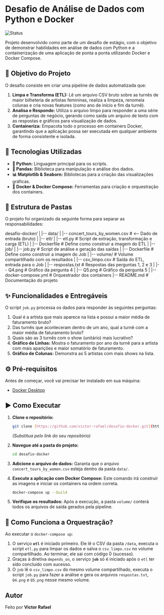 # Desafio de Análise de Dados com Python e Docker

![Status](https://img.shields.io/badge/status-concluído-brightgreen)

Projeto desenvolvido como parte de um desafio de estágio, com o objetivo de demonstrar habilidades em análise de dados com Python e a containerização de uma aplicação de ponta a ponta utilizando Docker e Docker Compose.

## 📝 Objetivo do Projeto

O desafio consiste em criar uma pipeline de dados automatizada que:
1.  **Limpa e Transforma (ETL):** Lê um arquivo CSV bruto sobre as turnês de maior bilheteria de artistas femininas, realiza a limpeza, renomeia colunas e cria novas features (como ano de início e fim da turnê).
2.  **Analisa e Responde:** Utiliza o arquivo limpo para responder a uma série de perguntas de negócio, gerando como saída um arquivo de texto com as respostas e gráficos para visualização de dados.
3.  **Containeriza:** Empacota todo o processo em containers Docker, garantindo que a aplicação possa ser executada em qualquer ambiente de forma consistente e isolada.

## 🚀 Tecnologias Utilizadas

- **🐍 Python:** Linguagem principal para os scripts.
- **🐼 Pandas:** Biblioteca para manipulação e análise dos dados.
- **📊 Matplotlib & Seaborn:** Bibliotecas para a criação das visualizações gráficas.
- **🐳 Docker & Docker Compose:** Ferramentas para criação e orquestração dos containers.

## 📁 Estrutura de Pastas

O projeto foi organizado da seguinte forma para separar as responsabilidades:

desafio-docker/
|
|-- data/
|   |-- concert_tours_by_women.csv  # <-- Dado de entrada (bruto)
|
|-- etl/
|   |-- etl.py                      # Script de extração, transformação e carga (ETL)
|   |-- Dockerfile                  # Define como construir a imagem do ETL
|
|-- job/
|   |-- job.py                      # Script de análise e geração das saídas
|   |-- Dockerfile                  # Define como construir a imagem do Job
|
|-- volume/                         # Volume compartilhado com os resultados
|   |-- csv_limpo.csv               # Saída do ETL, entrada para o Job
|   |-- respostas.txt               # Respostas das perguntas 1, 2 e 3
|   |-- Q4.png                      # Gráfico da pergunta 4
|   |-- Q5.png                      # Gráfico da pergunta 5
|
|-- docker-compose.yml              # Orquestrador dos containers
|-- README.md                       # Documentação do projeto

## ✨ Funcionalidades e Entregáveis

O script `job.py` processa os dados para responder às seguintes perguntas:

1.  Qual é a artista que mais aparece na lista e possui a maior média de faturamento bruto?
2.  Das turnês que aconteceram dentro de um ano, qual a turnê com a maior média de faturamento bruto?
3.  Quais são as 3 turnês com o show (unitário) mais lucrativo?
4.  **Gráfico de Linhas:** Mostra o faturamento por ano da turnê para a artista com mais aparições e maior somatório de faturamento.
5.  **Gráfico de Colunas:** Demonstra as 5 artistas com mais shows na lista.

## ⚙️ Pré-requisitos

Antes de começar, você vai precisar ter instalado em sua máquina:
- [Docker Desktop](https://www.docker.com/products/docker-desktop/)

## ▶️ Como Executar

1.  **Clone o repositório:**
    ```bash
    git clone [https://github.com/victor-rafael/desafio-docker.git](https://github.com/victor-rafael/desafio-docker.git)
    ```
    *(Substitua pelo link do seu repositório)*

2.  **Navegue até a pasta do projeto:**
    ```bash
    cd desafio-docker
    ```

3.  **Adicione o arquivo de dados:**
    Garanta que o arquivo `concert_tours_by_women.csv` esteja dentro da pasta `data/`.

4.  **Execute a aplicação com Docker Compose:**
    Este comando irá construir as imagens e iniciar os containers na ordem correta.
    ```bash
    docker-compose up --build
    ```

5.  **Verifique os resultados:**
    Após a execução, a pasta `volume/` conterá todos os arquivos de saída gerados pela pipeline.

## 🔄 Como Funciona a Orquestração?

Ao executar o `docker-compose up`:
1.  O serviço **`etl`** é iniciado primeiro. Ele lê o CSV da pasta `/data`, executa o script `etl.py` para limpar os dados e salva o `csv_limpo.csv` no volume compartilhado. Ao terminar, ele sai com código 0 (sucesso).
2.  Graças à diretiva `depends_on`, o serviço **`job`** só é iniciado após o `etl` ter sido concluído com sucesso.
3.  O `job` lê o `csv_limpo.csv` do mesmo volume compartilhado, executa o script `job.py` para fazer a análise e gera os arquivos `respostas.txt`, `Q4.png` e `Q5.png` nesse mesmo volume.

## Autor

Feito por **Victor Rafael**

